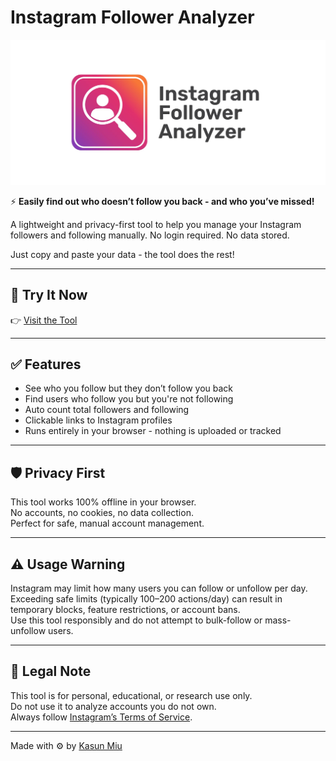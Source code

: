 # Instagram Follower Analyzer

<img src="og-image.jpg">

⚡ **Easily find out who doesn’t follow you back - and who you’ve missed!**

A lightweight and privacy-first tool to help you manage your Instagram followers and following manually. No login required. No data stored.

Just copy and paste your data - the tool does the rest!

---

## 🔗 Try It Now

👉 [Visit the Tool](https://your-link-here.com)

---

## ✅ Features

- See who you follow but they don’t follow you back
- Find users who follow you but you're not following
- Auto count total followers and following
- Clickable links to Instagram profiles
- Runs entirely in your browser - nothing is uploaded or tracked

---

## 🛡️ Privacy First

This tool works 100% offline in your browser.  
No accounts, no cookies, no data collection.  
Perfect for safe, manual account management.

---

## ⚠️ Usage Warning

Instagram may limit how many users you can follow or unfollow per day.  
Exceeding safe limits (typically 100–200 actions/day) can result in temporary blocks, feature restrictions, or account bans.  
Use this tool responsibly and do not attempt to bulk-follow or mass-unfollow users.

---

## 📜 Legal Note

This tool is for personal, educational, or research use only.  
Do not use it to analyze accounts you do not own.  
Always follow [Instagram’s Terms of Service](https://help.instagram.com/581066165581870).

---

Made with ⚙️ by [Kasun Miu](https://github.com/TheMIU)
